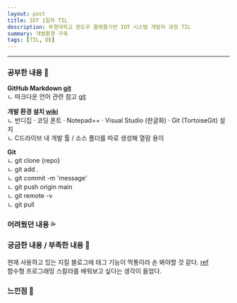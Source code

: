 ```yaml
---
layout: post
title: IOT 1일차 TIL
description: 부경대학교 윈도우 플랫폼기반 IOT 시스템 개발자 과정 TIL
summary: 개발환경 구축
tags: [TIL, DE]
---
```


-------------
   
   
### 공부한 내용 📓
  
**GitHub Markdown [git](https://github.com/drown-ed/basic-IOT-setting/blob/main/markdownstudy.md)**  
  ㄴ 마크다운 언어 관련 참고 [git](https://gist.github.com/ihoneymon/652be052a0727ad59601)
  
**개발 환경 설치 [wiki](https://youneedawiki.com/app/page/1jJLN3gzSZPYv-eGEe2yCc5lCqVIF0v1dhzCvQD5CxGM?p=1wsnKDXabPNexd77rGhjdBLAgdFtMhF5s)**  
  ㄴ 반디집 · 코딩 폰트 · Notepad++ · Visual Studio (한글화) · Git (TortoiseGit) 설치   
  ㄴ C드라이브 내 개발 툴 / 소스 폴더를 따로 생성해 열람 용이  
  
**Git**  
  ㄴ git clone {repo}  
  ㄴ git add .  
  ㄴ git commit -m 'message'  
  ㄴ git push origin main  
  ㄴ git remote -v  
  ㄴ git pull  

### 어려웠던 내용 💦

### 궁금한 내용 / 부족한 내용 🧷
  
현재 사용하고 있는 지킬 블로그에 태그 기능이 먹통이라 손 봐야할 것 같다. [ref](https://wormwlrm.github.io/2019/09/22/How-to-add-tags-on-Jekyll.html)  
함수형 프로그래밍 스칼라를 배워보고 싶다는 생각이 들었다.

### 느낀점 💬
